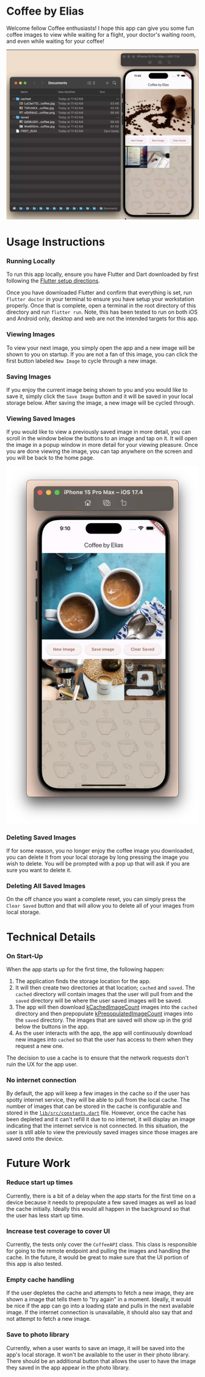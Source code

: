 # Coffee by Elias

Welcome fellow Coffee enthusiasts! I hope this app can give you some fun coffee
images to view while waiting for a flight, your doctor's waiting room, and even
while waiting for your coffee!

[![Watch the video](public/Video%20screen.png)](https://github.com/eliasyishak/my_coffee_app/assets/42216813/6e27319d-b32f-42a4-b2a8-d3b2a5dc813b)


# Usage Instructions

### Running Locally
To run this app locally, ensure you have Flutter and Dart downloaded by first
following the [Flutter setup directions](https://docs.flutter.dev/get-started/install).

Once you have downloaded Flutter and confirm that everything is set, run `flutter doctor`
in your terminal to ensure you have setup your workstation properly. Once that is
complete, open a terminal in the root directory of this directory and run `flutter run`.
Note, this has been tested to run on both iOS and Android only, desktop and web
are not the intended targets for this app.

### Viewing Images
To view your next image, you simply open the app and a new image will be shown
to you on startup. If you are not a fan of this image, you can click the first
button labeled `New Image` to cycle through a new image.

### Saving Images
If you enjoy the current image being shown to you and you would like to save it,
simply click the `Save Image` button and it will be saved in your local storage
below. After saving the image, a new image will be cycled through.

### Viewing Saved Images
If you would like to view a previously saved image in more detail, you can scroll
in the window below the buttons to an image and tap on it. It will open the image
in a popup window in more detail for your viewing pleasure. Once you are done viewing
the image, you can tap anywhere on the screen and you will be back to the home page.

[![Watch the video](public/Viewing%20screen.png)](https://github.com/eliasyishak/my_coffee_app/assets/42216813/1467e6df-770e-4cef-aca9-f2dd81d46851)

### Deleting Saved Images
If for some reason, you no longer enjoy the coffee image you downloaded, you can delete
it from your local storage by long pressing the image you wish to delete. You will be
prompted with a pop up that will ask if you are sure you want to delete it.

### Deleting All Saved Images
On the off chance you want a complete reset, you can simply press the `Clear Saved`
button and that will allow you to delete all of your images from local storage.

# Technical Details
### On Start-Up
When the app starts up for the first time, the following happen:

1. The application finds the storage location for the app.
2. It will then create two directories at that location; `cached` and `saved`. The
`cached` directory will contain images that the user will pull from and the `saved`
directory will be where the user saved images will be saved.
3. The app will then download [kCachedImageCount](lib/src/constants.dart) images into the `cached` directory
and then prepopulate [kPrepopulatedImageCount](lib/src/constants.dart) images into the `saved` directory. The images that are saved will show up in the grid below the buttons in the app.
4. As the user interacts with the app, the app will continuously download new images
into `cached` so that the user has access to them when they request a new one.

The decision to use a cache is to ensure that the network requests don't ruin the
UX for the app user.

### No internet connection
By default, the app will keep a few images in the cache so if the user has spotty internet
service, they will be able to pull from the local cache. The number of images that can be
stored in the cache is configurable and stored in the [`lib/src/constants.dart`](lib/src/constants.dart) file. However,
once the cache has been depleted and it can't refill it due to no internet, it will display
an image indicating that the internet service is not connected. In this situation, the user
is still able to view the previously saved images since those images are saved onto the device.

# Future Work
### Reduce start up times
Currently, there is a bit of a delay when the app starts for the first time on a device
because it needs to prepopulate a few saved images as well as load the cache initially. Ideally
this would all happen in the background so that the user has less start up time.

### Increase test coverage to cover UI
Currently, the tests only cover the `CoffeeAPI` class. This class is responsible for going
to the remote endpoint and pulling the images and handling the cache. In the future, it would
be great to make sure that the UI portion of this app is also tested.

### Empty cache handling
If the user depletes the cache and attempts to fetch a new image, they are shown a image that
tells them to "try again" in a moment. Ideally, it would be nice if the app can go into a
loading state and pulls in the next available image. If the internet connection is unavailable,
it should also say that and not attempt to fetch a new image.

### Save to photo library
Currently, when a user wants to save an image, it will be saved into the app's local storage.
It won't be available to the user in their photo library. There should be an additional button
that allows the user to have the image they saved in the app appear in the photo library.
